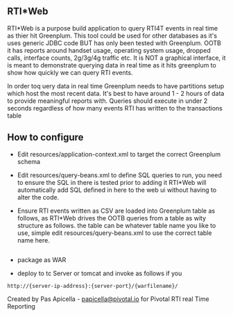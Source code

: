 <h2> RTI*Web </h2>

RTI*Web is a purpose build application to query RTI4T events in real time as thier hit Greenplum. This tool could be used
for other databases as it's uses generic JDBC code BUT has only been tested with Greenplum. OOTB it has reports around handset usage,
operating system usage, dropped calls, interface counts, 2g/3g/4g traffic etc. It is NOT a graphical interface, it is meant
to demonstrate querying data in real time as it hits greenplum to show how quickly we can query RTI events.

In order toq uery data in real time Greenplum needs to have partitions setup which host the most recent data. It's best to have
around 1 - 2 hours of data to provide meaningful reports with. Queries should execute in under 2 seconds regardless of how
many events RTI has written to the transactions table

<h2> How to configure </h2>

- Edit resources/application-context.xml to target the correct Greenplum schema

- Edit resources/query-beans.xml to define SQL queries to run, you need to ensure the SQL in there is tested prior to adding it
RTI*Web will automatically add SQL defined in here to the web ui without having to alter the code.

- Ensure RTI events written as CSV are loaded into Greenplum table as follows, as RTI*Web drives the OOTB queries from a table
as wity structure as follows. the table can be whatever table name you like to use, simple edit resources/query-beans.xml to
use the correct table name here.

```

```

- package as WAR

- deploy to tc Server or tomcat and invoke as follows if you

```
http://{server-ip-address}:{server-port}/{warfilename}/
```

Created by Pas Apicella - <a href="mailto:papicella@pivotal.io">papicella@pivotal.io</a> for Pivotal RTI real Time Reporting

